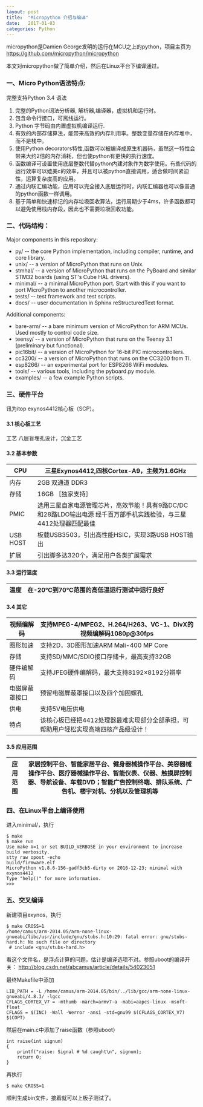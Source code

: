 ```yaml
---
layout:	post
title:	"Micropython 介绍与编译"
date:	2017-01-03
categories:	Python
---
```

micropython是Damien George发明的运行在MCU之上的python，项目主页为
https://github.com/micropython/micropython

本文对micropython做了简单介绍，然后在Linux平台下编译通过。

### 一、Micro Python语法特点:

完整支持Python 3.4 语法
1. 完整的Python词法分析器, 解析器,编译器，虚拟机和运行时。
2. 包含命令行接口，可离线运行。
3. Python 字节码由内置虚拟机编译运行.
4. 有效的内部存储算法，能带来高效的内存利用率。整数变量存储在内存堆中，而不是栈中。
5. 使用Python decorators特性,函数可以被编译成原生机器码，虽然这一特性会带来大约2倍的内存消耗，但也使python有更快的执行速度。
6. 函数编译可设置使用底层整数代替python内建对象作为数字使用。有些代码的运行效率可以媲美c的效率，并且可以被python直接调用，适合做时间紧迫性，运算复杂度高的应用。
7. 通过内联汇编功能，应用可以完全接入底层运行时，内联汇编器也可以像普通的python函数一样调用。
8. 基于简单和快速标记的内存垃圾回收算法，运行周期少于4ms，许多函数都可以避免使用栈内存段，因此也不需要垃圾回收功能。

### 二、代码结构：

Major components in this repository:

- py/ -- the core Python implementation, including compiler, runtime, and core library.
- unix/ -- a version of MicroPython that runs on Unix.
- stmhal/ -- a version of MicroPython that runs on the PyBoard and similar STM32 boards (using ST's Cube HAL drivers).
- minimal/ -- a minimal MicroPython port. Start with this if you want to port MicroPython to another microcontroller.
- tests/ -- test framework and test scripts.
- docs/ -- user documentation in Sphinx reStructuredText format.

Additional components:

- bare-arm/ -- a bare minimum version of MicroPython for ARM MCUs. Used mostly to control code size.
- teensy/ -- a version of MicroPython that runs on the Teensy 3.1 (preliminary but functional).
- pic16bit/ -- a version of MicroPython for 16-bit PIC microcontrollers.
- cc3200/ -- a version of MicroPython that runs on the CC3200 from TI.
- esp8266/ -- an experimental port for ESP8266 WiFi modules.
- tools/ -- various tools, including the pyboard.py module.
- examples/ -- a few example Python scripts.

### 三、硬件平台
讯为itop exynos4412核心板（SCP）。

#### 3.1 核心板工艺
工艺 八层盲埋孔设计，沉金工艺

#### 3.2 基本参数

CPU | 三星Exynos4412,四核Cortex-A9，主频为1.6GHz
--|--
内存 |2GB 双通道 DDR3
存储 |16GB    ［独家支持］
PMIC | 选用三星自家电源管理芯片，高效节能！具有9路DC/DC和28路LDO输出电源 经千百万部手机实践检验，与三星4412处理器匹配最佳
USB HOST | 板载USB3503，引出高性能HSIC，实现3路USB HOST输出
扩展 | 引出脚多达320个，满足用户各类扩展需求

#### 3.3 运行温度
温度 | 在-20℃到70℃范围的高低温运行测试中运行良好
--|--

#### 3.4 其它
视频编解码 | 支持MPEG-4/MPEG2、H.264/H263、VC-1、DivX的视频编解码1080p@30fps
---|---
图形加速 |支持2D，3D图形加速ARM Mali-400 MP Core
存储 |支持SD/MMC/SDIO接口存储卡，最高支持32GB
硬件编解码 |支持JPEG硬件编解码，最大支持8192×8192分辨率
电磁屏蔽罩接口 |预留电磁屏蔽罩接口以及四个加固螺孔
供电 |支持5V电压供电
特点 |该核心板已经把4412处理器最难实现部分全部承担，可帮助用户轻松实现高端四核产品级设计！
#### 3.5 应用范围
应用范围	| 家居控制平台、智能家居平台、健身器械操作平台、美容器械操作平台、医疗器械操作平台、智能仪表、仪器、触摸屏控制器、导航设备、车载DVD；智能广告控制终端、排队系统、广告机、楼宇对机、分机以及管理机等
---|---


### 四、在Linux平台上编译使用
进入minimal/，执行

```
$ make
$ make run
Use make V=1 or set BUILD_VERBOSE in your environment to increase build verbosity.
stty raw opost -echo
build/firmware.elf
MicroPython v1.8.6-156-gadf3cb5-dirty on 2016-12-23; minimal with exynos4412
Type "help()" for more information.
>>> 
```

### 五、交叉编译
新建项目exynos，执行
```
$ make CROSS=1
/home/camus/arm-2014.05/arm-none-linux-gnueabi/libc/usr/include/gnu/stubs.h:10:29: fatal error: gnu/stubs-hard.h: No such file or directory
 # include <gnu/stubs-hard.h>
```

看这个文件名，是浮点计算的问题，估计是编译选项不对。参照uboot的编译开关： http://blog.csdn.net/abcamus/article/details/54023051

最终Makefile中添加
```
LIB_PATH = -L /home/camus/arm-2014.05/bin/../lib/gcc/arm-none-linux-gnueabi/4.8.3/ -lgcc
CFLAGS_CORTEX_V7 = -mthumb -march=armv7-a -mabi=aapcs-linux -msoft-float
CFLAGS = $(INC) -Wall -Werror -ansi -std=gnu99 $(CFLAGS_CORTEX_V7) $(COPT)
```

然后在main.c中添加了raise函数（参照uboot）
```
int raise(int signum)
{
	printf("raise: Signal # %d caught\n", signum);
	return 0;
}
```
再执行
```
$ make CROSS=1
```
顺利生成bin文件，接着就可以上板子测试了。


